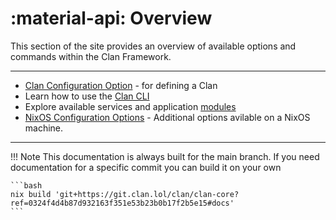 # :material-api: Overview

This section of the site provides an overview of available options and commands within the Clan Framework.

---

- [Clan Configuration Option](../options.md) - for defining a Clan
- Learn how to use the [Clan CLI](./cli/index.md)
- Explore available services and application [modules](./clanModules/index.md)
- [NixOS Configuration Options](./clan.core/index.md) - Additional options avilable on a NixOS machine.

---

!!! Note
    This documentation is always built for the main branch.
    If you need documentation for a specific commit you can build it on your own

    ```bash
    nix build 'git+https://git.clan.lol/clan/clan-core?ref=0324f4d4b87d932163f351e53b23b0b17f2b5e15#docs'
    ```
